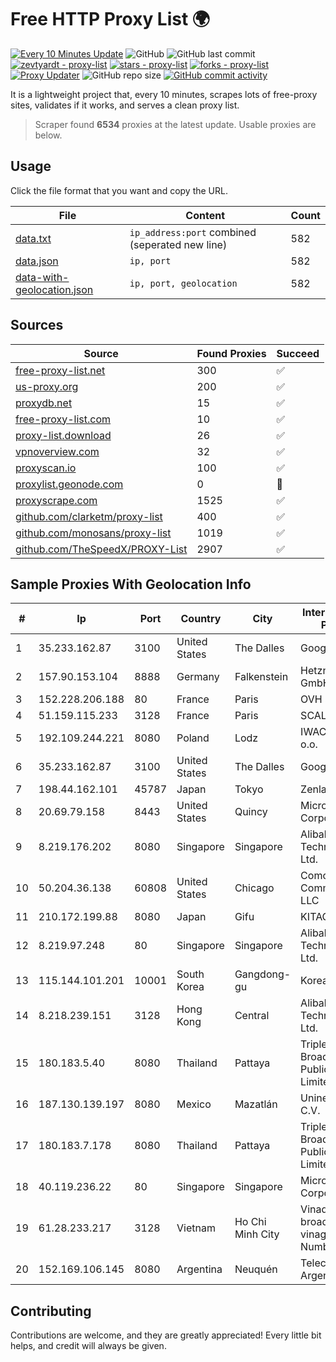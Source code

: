 
# Free HTTP Proxy List 🌍

[![Every 10 Minutes Update](https://github.com/mertguvencli/http-proxy-list/actions/workflows/main.yml/badge.svg?branch=main)](https://github.com/mertguvencli/http-proxy-list/actions/workflows/main.yml)
![GitHub](https://img.shields.io/github/license/mertguvencli/http-proxy-list)
![GitHub last commit](https://img.shields.io/github/last-commit/mertguvencli/http-proxy-list)
[![zevtyardt - proxy-list](https://img.shields.io/static/v1?label=zevtyardt&message=proxy-list&color=blue&logo=github)](https://github.com/zevtyardt/proxy-list "Go to GitHub repo")
[![stars - proxy-list](https://img.shields.io/github/stars/zevtyardt/proxy-list?style=social)](https://github.com/zevtyardt/proxy-list)
[![forks - proxy-list](https://img.shields.io/github/forks/zevtyardt/proxy-list?style=social)](https://github.com/zevtyardt/proxy-list)
[![Proxy Updater](https://github.com/zevtyardt/proxy-list/workflows/Proxy%20Updater/badge.svg)](https://github.com/zevtyardt/proxy-list/actions?query=workflow:"Proxy+Updater")
![GitHub repo size](https://img.shields.io/github/repo-size/zevtyardt/proxy-list)
[![GitHub commit activity](https://img.shields.io/github/commit-activity/m/zevtyardt/proxy-list?logo=commits)](https://github.com/zevtyardt/proxy-list/commits/main)

It is a lightweight project that, every 10 minutes, scrapes lots of free-proxy sites, validates if it works, and serves a clean proxy list.

> Scraper found **6534** proxies at the latest update. Usable proxies are below.

## Usage

Click the file format that you want and copy the URL.

|File|Content|Count|
|----|-------|-----|
|[data.txt](https://raw.githubusercontent.com/mertguvencli/http-proxy-list/main/proxy-list/data.txt)|`ip_address:port` combined (seperated new line)|582|
|[data.json](https://raw.githubusercontent.com/mertguvencli/http-proxy-list/main/proxy-list/data.json)|`ip, port`|582|
|[data-with-geolocation.json](https://raw.githubusercontent.com/mertguvencli/http-proxy-list/main/proxy-list/data-with-geolocation.json)|`ip, port, geolocation`|582|

## Sources

|Source|Found Proxies|Succeed|
|------|-------------|-------|
|[free-proxy-list.net](https://free-proxy-list.net)|300|✅|
|[us-proxy.org](https://www.us-proxy.org)|200|✅|
|[proxydb.net](http://proxydb.net)|15|✅|
|[free-proxy-list.com](https://free-proxy-list.com/?page=&port=&type%5B%5D=http&type%5B%5D=https&up_time=0&search=Search)|10|✅|
|[proxy-list.download](https://www.proxy-list.download/HTTP)|26|✅|
|[vpnoverview.com](https://vpnoverview.com/privacy/anonymous-browsing/free-proxy-servers)|32|✅|
|[proxyscan.io](https://www.proxyscan.io)|100|✅|
|[proxylist.geonode.com](https://proxylist.geonode.com/api/proxy-list?limit=300&page=1&sort_by=lastChecked&sort_type=desc&protocols=http,https)|0|🚫|
|[proxyscrape.com](https://api.proxyscrape.com/v2/?request=displayproxies&protocol=http&timeout=10000&country=all&ssl=all&anonymity=all)|1525|✅|
|[github.com/clarketm/proxy-list](https://raw.githubusercontent.com/clarketm/proxy-list/master/proxy-list-raw.txt)|400|✅|
|[github.com/monosans/proxy-list](https://raw.githubusercontent.com/monosans/proxy-list/main/proxies/http.txt)|1019|✅|
|[github.com/TheSpeedX/PROXY-List](https://raw.githubusercontent.com/TheSpeedX/PROXY-List/master/http.txt)|2907|✅|


## Sample Proxies With Geolocation Info

|#|Ip|Port|Country|City|Internet Service Provider|
|-|--|----|-------|----|-------------------------|
|1|35.233.162.87|3100|United States|The Dalles|Google LLC|
|2|157.90.153.104|8888|Germany|Falkenstein|Hetzner Online GmbH|
|3|152.228.206.188|80|France|Paris|OVH SAS|
|4|51.159.115.233|3128|France|Paris|SCALEWAY|
|5|192.109.244.221|8080|Poland|Lodz|IWACOM Sp. z o.o.|
|6|35.233.162.87|3100|United States|The Dalles|Google LLC|
|7|198.44.162.101|45787|Japan|Tokyo|Zenlayer Inc|
|8|20.69.79.158|8443|United States|Quincy|Microsoft Corporation|
|9|8.219.176.202|8080|Singapore|Singapore|Alibaba (US) Technology Co., Ltd.|
|10|50.204.36.138|60808|United States|Chicago|Comcast Cable Communications, LLC|
|11|210.172.199.88|8080|Japan|Gifu|KITAGATA|
|12|8.219.97.248|80|Singapore|Singapore|Alibaba (US) Technology Co., Ltd.|
|13|115.144.101.201|10001|South Korea|Gangdong-gu|Korea Telecom|
|14|8.218.239.151|3128|Hong Kong|Central|Alibaba (US) Technology Co., Ltd.|
|15|180.183.5.40|8080|Thailand|Pattaya|Triple T Broadband Public Company Limited|
|16|187.130.139.197|8080|Mexico|Mazatlán|Uninet S.A. de C.V.|
|17|180.183.7.178|8080|Thailand|Pattaya|Triple T Broadband Public Company Limited|
|18|40.119.236.22|80|Singapore|Singapore|Microsoft Corporation|
|19|61.28.233.217|3128|Vietnam|Ho Chi Minh City|Vinadata broadcast via vinagame AS Number|
|20|152.169.106.145|8080|Argentina|Neuquén|Telecom Argentina S.A|



## Contributing

Contributions are welcome, and they are greatly appreciated! Every
little bit helps, and credit will always be given.

